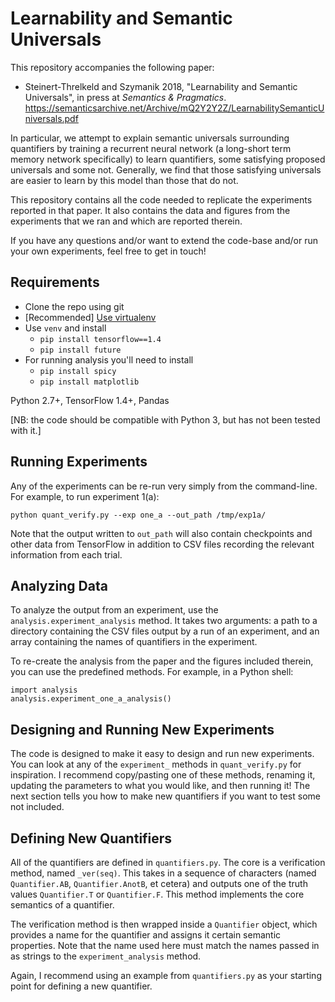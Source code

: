 # Learnability and Semantic Universals

This repository accompanies the following paper:
* Steinert-Threlkeld and Szymanik 2018, "Learnability and Semantic Universals", in press at _Semantics & Pragmatics_. https://semanticsarchive.net/Archive/mQ2Y2Y2Z/LearnabilitySemanticUniversals.pdf

In particular, we attempt to explain semantic universals surrounding quantifiers by training a recurrent neural network (a long-short term memory network specifically) to learn quantifiers, some satisfying proposed universals and some not.  Generally, we find that those satisfying universals are easier to learn by this model than those that do not.  

This repository contains all the code needed to replicate the experiments reported in that paper.  It also contains the data and figures from the experiments that we ran and which are reported therein.

If you have any questions and/or want to extend the code-base and/or run your own experiments, feel free to get in touch!

## Requirements

- Clone the repo using git
- [Recommended] [Use virtualenv](https://help.dreamhost.com/hc/en-us/articles/215489338-Installing-and-using-virtualenv-with-Python-2)
- Use `venv` and install 
  - `pip install tensorflow==1.4`
  - `pip install future`
- For running analysis you'll need to install 
  - `pip install spicy`
  - `pip install matplotlib`

Python 2.7+, TensorFlow 1.4+, Pandas

[NB:  the code should be compatible with Python 3, but has not been tested with it.]

## Running Experiments

Any of the experiments can be re-run very simply from the command-line.  For example, to run experiment 1(a):

```
python quant_verify.py --exp one_a --out_path /tmp/exp1a/
```

Note that the output written to `out_path` will also contain checkpoints and other data from TensorFlow in addition to CSV files recording the relevant information from each trial.

## Analyzing Data

To analyze the output from an experiment, use the `analysis.experiment_analysis` method.  It takes two arguments: a path to a directory containing the CSV files output by a run of an experiment, and an array containing the names of quantifiers in the experiment.

To re-create the analysis from the paper and the figures included therein, you can use the predefined methods.  For example, in a Python shell:

```
import analysis
analysis.experiment_one_a_analysis()
```

## Designing and Running New Experiments

The code is designed to make it easy to design and run new experiments.  You can look at any of the `experiment_` methods in `quant_verify.py` for inspiration.  I recommend copy/pasting one of these methods, renaming it, updating the parameters to what you would like, and then running it!  The next section tells you how to make new quantifiers if you want to test some not included.

## Defining New Quantifiers

All of the quantifiers are defined in `quantifiers.py`.  The core is a verification method, named `_ver(seq)`.  This takes in a sequence of characters (named `Quantifier.AB`, `Quantifier.AnotB`, et cetera) and outputs one of the truth values `Quantifier.T` or `Quantifier.F`.  This method implements the core semantics of a quantifier.

The verification method is then wrapped inside a `Quantifier` object, which provides a name for the quantifier and assigns it certain semantic properties.  Note that the name used here must match the names passed in as strings to the `experiment_analysis` method.

Again, I recommend using an example from `quantifiers.py` as your starting point for defining a new quantifier.
